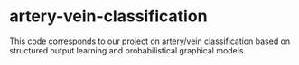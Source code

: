 # artery-vein-classification
This code corresponds to our project on artery/vein classification based on structured output learning and probabilistical graphical models.
